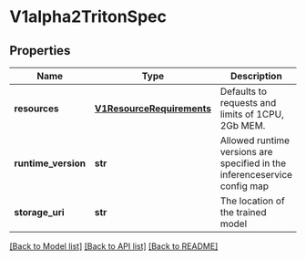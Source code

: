# V1alpha2TritonSpec

## Properties
Name | Type | Description | Notes
------------ | ------------- | ------------- | -------------
**resources** | [**V1ResourceRequirements**](https://github.com/kubernetes-client/python/blob/master/kubernetes/docs/V1ResourceRequirements.md) | Defaults to requests and limits of 1CPU, 2Gb MEM. | [optional] 
**runtime_version** | **str** | Allowed runtime versions are specified in the inferenceservice config map | [optional] 
**storage_uri** | **str** | The location of the trained model | 

[[Back to Model list]](../README.md#documentation-for-models) [[Back to API list]](../README.md#documentation-for-api-endpoints) [[Back to README]](../README.md)


